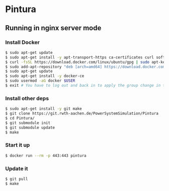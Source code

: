 # Pintura

## Running in nginx server mode

### Install Docker

```bash
$ sudo apt-get update
$ sudo apt-get install -y apt-transport-https ca-certificates curl software-properties-common
$ curl -fsSL https://download.docker.com/linux/ubuntu/gpg | sudo apt-key add -
$ sudo add-apt-repository "deb [arch=amd64] https://download.docker.com/linux/ubuntu $(lsb_release -cs) stable"
$ sudo apt-get update
$ sudo apt-get install -y docker-ce
$ sudo usermod -aG docker $USER
$ exit # You have to log out and back in to apply the group change in the previous step
```

### Install other deps

```bash
$ sudo apt-get install -y git make
$ git clone https://git.rwth-aachen.de/PowerSystemSimulation/Pintura
$ cd Pintura/
$ git submodule init
$ git submodule update
$ make
```

### Start it up

```bash
$ docker run --rm -p 443:443 pintura
```

### Update it

```bash
$ git pull
$ make
```

